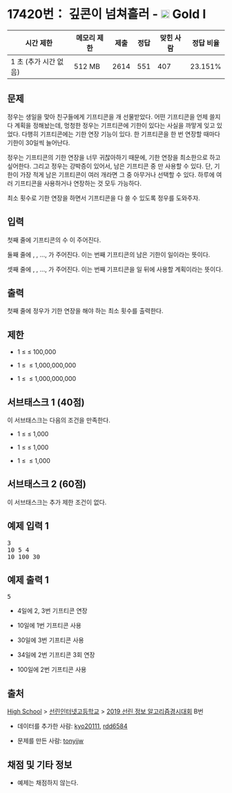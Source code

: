 # 17420번： 깊콘이 넘쳐흘러 - <img src="https://static.solved.ac/tier_small/15.svg" style="height:20px" /> Gold I



| 시간 제한 | 메모리 제한 | 제출 | 정답 | 맞힌 사람 | 정답 비율 |
| --- | --- | --- | --- | --- | --- |
| 1 초 (추가 시간 없음) | 512 MB | 2614 | 551 | 407 | 23.151% |
## 문제

정우는 생일을 맞아 친구들에게 기프티콘을 개 선물받았다. 어떤 기프티콘을 언제 쓸지 다 계획을 정해놨는데, 멍청한 정우는 기프티콘에 기한이 있다는 사실을 까맣게 잊고 있었다. 다행히 기프티콘에는 기한 연장 기능이 있다. 한 기프티콘을 한 번 연장할 때마다 기한이 30일씩 늘어난다.

정우는 기프티콘의 기한 연장을 너무 귀찮아하기 때문에, 기한 연장을 최소한으로 하고 싶어한다. 그리고 정우는 강박증이 있어서, 남은 기프티콘 중 만 사용할 수 있다. 단, 기한이 가장 적게 남은 기프티콘이 여러 개라면 그 중 아무거나 선택할 수 있다. 하루에 여러 기프티콘을 사용하거나 연장하는 것 모두 가능하다.

최소 횟수로 기한 연장을 하면서 기프티콘을 다 쓸 수 있도록 정우를 도와주자.

## 입력

첫째 줄에 기프티콘의 수 이 주어진다.

둘째 줄에 , , ..., 가 주어진다. 이는 번째 기프티콘의 남은 기한이 일이라는 뜻이다.

셋째 줄에 , , ..., 가 주어진다. 이는 번째 기프티콘을 일 뒤에 사용할 계획이라는 뜻이다.

## 출력

첫째 줄에 정우가 기한 연장을 해야 하는 최소 횟수를 출력한다.



## 제한

- 1 ≤  ≤ 100,000

- 1 ≤  ≤ 1,000,000,000

- 1 ≤  ≤ 1,000,000,000

## 서브태스크 1 (40점)

이 서브태스크는 다음의 조건을 만족한다.

- 1 ≤  ≤ 1,000

- 1 ≤  ≤ 1,000 

- 1 ≤ ​ ≤ 1,000 

## 서브태스크 2 (60점)

이 서브태스크는 추가 제한 조건이 없다.

## 예제 입력 1

<pre>3
10 5 4
10 100 30
</pre>
## 예제 출력 1

<pre>5
</pre>
- 4일에 2, 3번 기프티콘 연장

- 10일에 1번 기프티콘 사용

- 30일에 3번 기프티콘 사용

- 34일에 2번 기프티콘 3회 연장

- 100일에 2번 기프티콘 사용

## 출처

[High School](/category/97) > [선린인터넷고등학교](/category/394) > [2019 선린 정보 알고리즘경시대회](/category/detail/2056) B번

- 데이터를 추가한 사람: [kyo20111](/user/kyo20111), [rdd6584](/user/rdd6584)

- 문제를 만든 사람: [tonyjjw](/user/tonyjjw)

## 채점 및 기타 정보

- 예제는 채점하지 않는다.